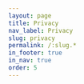 ```yaml
---
layout: page
title: Privacy
nav_label: Privacy
slug: privacy
permalink: /:slug.*
in_footer: true
in_nav: true
order: 5
---
```

